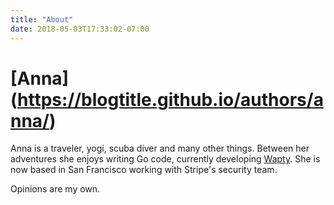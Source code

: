 ```yaml
---
title: "About"
date: 2018-05-03T17:33:02-07:00
---
```


# [Anna] (https://blogtitle.github.io/authors/anna/)
Anna is a traveler, yogi, scuba diver and many other things. Between her adventures she enjoys writing Go code, currently developing [Wapty](https://github.com/empijei/wapty). She is now based in San Francisco working with Stripe's security team.

Opinions are my own.
